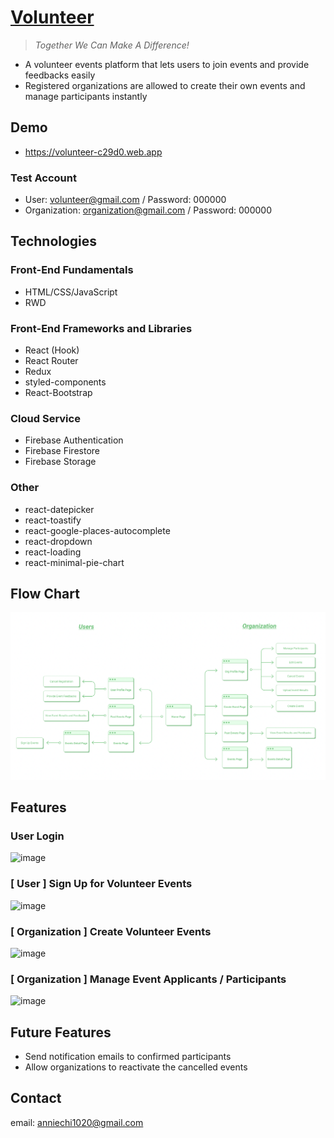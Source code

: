 # [Volunteer](https://volunteer-c29d0.web.app)

> _Together We Can Make A Difference!_

- A volunteer events platform that lets users to join events and provide feedbacks easily
- Registered organizations are allowed to create their own events and manage participants instantly

## Demo

- https://volunteer-c29d0.web.app

### Test Account

- User: volunteer@gmail.com / Password: 000000
- Organization: organization@gmail.com / Password: 000000

## Technologies

### Front-End Fundamentals

- HTML/CSS/JavaScript
- RWD

### Front-End Frameworks and Libraries

- React (Hook)
- React Router
- Redux
- styled-components
- React-Bootstrap

### Cloud Service

- Firebase Authentication
- Firebase Firestore
- Firebase Storage

### Other

- react-datepicker
- react-toastify
- react-google-places-autocomplete
- react-dropdown
- react-loading
- react-minimal-pie-chart

## Flow Chart

![image](./README/flow-chart.png)

## Features

### User Login

![image](./README/login.gif)

### \[ User \] Sign Up for Volunteer Events

![image](./README/signup.gif)

### \[ Organization \] Create Volunteer Events

![image](./README/create-event.gif)

### \[ Organization \] Manage Event Applicants / Participants

![image](./README/management.gif)

## Future Features

- Send notification emails to confirmed participants
- Allow organizations to reactivate the cancelled events

## Contact

email: anniechi1020@gmail.com
